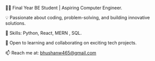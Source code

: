 👩‍💻 Final Year BE Student | Aspiring Computer Engineer.

💡 Passionate about coding, problem-solving, and building innovative solutions.

🌟 Skills:  Python, React, MERN , SQL.

🚀 Open to learning and collaborating on exciting tech projects.

📫 Reach me at: bhushanw465@gmail.com
<!---
Whosnameisbhushan/Whosnameisbhushan is a ✨ special ✨ repository because its `README.md` (this file) appears on your GitHub profile.
You can click the Preview link to take a look at your changes.
--->
